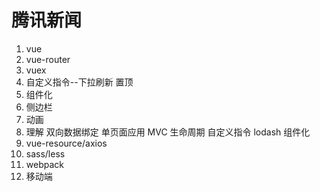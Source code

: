 # 腾讯新闻 

1. vue
2. vue-router
3. vuex
4. 自定义指令--下拉刷新 置顶
5. 组件化
6. 侧边栏
7. 动画
8. 理解 双向数据绑定 单页面应用 MVC 生命周期 自定义指令 lodash 组件化
9. vue-resource/axios
10. sass/less
11. webpack
12. 移动端
